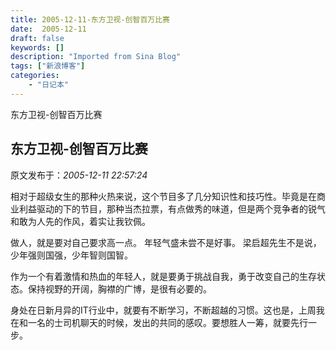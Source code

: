 ```yaml
---
title: 2005-12-11-东方卫视-创智百万比赛
date:  2005-12-11
draft: false
keywords: []
description: "Imported from Sina Blog"
tags: ["新浪博客"]
categories: 
    - "日记本"
---
```

东方卫视-创智百万比赛
## 东方卫视-创智百万比赛

 原文发布于：*2005-12-11 22:57:24*

   相对于超级女生的那种火热来说，这个节目多了几分知识性和技巧性。毕竟是在商业利益驱动的下的节目，那种当杰拉票，有点做秀的味道，但是两个竞争者的锐气和敢为人先的作风，着实让我钦佩。

  做人，就是要对自己要求高一点。 年轻气盛未尝不是好事。 
梁启超先生不是说，少年强则国强，少年智则国智。

 
作为一个有着激情和热血的年轻人，就是要勇于挑战自我，勇于改变自己的生存状态。保持视野的开阔，胸襟的广博，是很有必要的。

 
身处在日新月异的IT行业中，就要有不断学习，不断超越的习惯。这也是，上周我在和一名的士司机聊天的时候，发出的共同的感叹。要想胜人一筹，就要先行一步。

 

 


